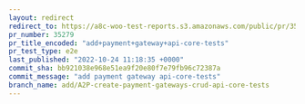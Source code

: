 ```yaml
---
layout: redirect
redirect_to: https://a8c-woo-test-reports.s3.amazonaws.com/public/pr/35279/e2e/index.html
pr_number: 35279
pr_title_encoded: "add+payment+gateway+api-core-tests"
pr_test_type: e2e
last_published: "2022-10-24 11:18:35 +0000"
commit_sha: bb921038e968e51ea9f20e80f7e79fb96c72387a
commit_message: "add payment gateway api-core-tests"
branch_name: add/A2P-create-payment-gateways-crud-api-core-tests
---
```

